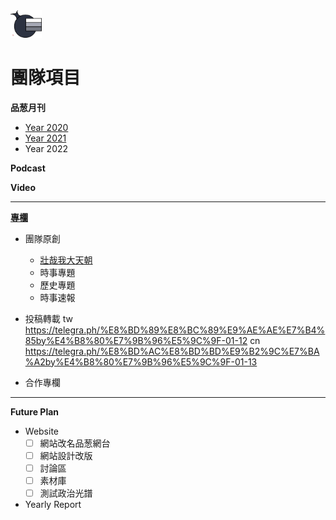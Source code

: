 <img src="Logo.png" width=10%>

# 團隊項目
**品葱月刊**
- [Year 2020](https://github.com/PincongGroup/Project-PincongMediaPlatform/releases/tag/Pincong)
- [Year 2021]()
- Year 2022

**Podcast**

**Video**

***
**[專欄](/Release)**
- 團隊原創
  - [壯哉我大天朝](/Release/專題/壯哉我大天朝)
  - 時事專題
  - 歷史專題
  - 時事速報
  
- 投稿轉載
tw
https://telegra.ph/%E8%BD%89%E8%BC%89%E9%AE%AE%E7%B4%85by%E4%B8%80%E7%9B%96%E5%9C%9F-01-12
cn
https://telegra.ph/%E8%BD%AC%E8%BD%BD%E9%B2%9C%E7%BA%A2by%E4%B8%80%E7%9B%96%E5%9C%9F-01-13
- 合作專欄

***
**Future Plan**
- Website
  - [ ] 網站改名品葱網台
  - [ ] 網站設計改版
  - [ ] 討論區
  - [ ] 素材庫
  - [ ] 測試政治光譜
- Yearly Report
